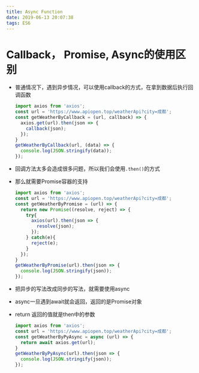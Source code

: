```yaml
---
title: Async Function
date: 2019-06-13 20:07:38
tags: ES6
---
```




# Callback， Promise, Async的使用区别
* 普通情况下，遇到异步情况，可以使用callback的方式，在拿到数据后执行回调函数
    ```js
    import axios from 'axios';
    const url = 'https://www.apiopen.top/weatherApi?city=成都';
    const getWeatherByCallback = (url, callback) => {
      axios.get(url).then(json => {
        callback(json);
      });
    }
    getWeatherByCallback(url, (data) => {
      console.log(JSON.stringify(data));
    });
    ```
* 回调方法太多会造成很多问题，所以我们会使用`.then()`的方式
* 那么就需要Promise容器的支持
    ```js
    import axios from 'axios';
    const url = 'https://www.apiopen.top/weatherApi?city=成都';
    const getWeatherByPromise = (url) => {
      return new Promise((resolve, reject) => {
        try{
          axios(url).then(json => {
            resolve(json);
          });
        } catch(e){
          reject(e);
        }
      });
    }
    getWeatherByPromise(url).then(json => {
      console.log(JSON.stringify(json));
    });
    ```
* 把异步的写法改成同步的写法，就需要使用async
* async一旦遇到await就会返回，返回的是Promise对象
* return 返回的值就是then中的参数
    
    ```js
    import axios from 'axios';
    const url = 'https://www.apiopen.top/weatherApi?city=成都';
    const getWeatherByPyAsync = async (url) => {
      return await axios.get(url);
    }
    getWeatherByPyAsync(url).then(json => {
      console.log(JSON.stringify(json));
    });
    ```